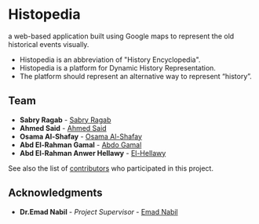 # Histopedia

 a web-based application built using Google maps to represent the old historical events visually.


* Histopedia is an abbreviation of "History Encyclopedia".
* Histopedia is a platform for Dynamic History Representation.
* The platform should represent an alternative way to represent “history”.




## Team

* **Sabry Ragab** -  [Sabry Ragab](https://github.com/sabryRagab)
* **Ahmed Said** -  [Ahmed Said](https://github.com/3naba)
* **Osama Al-Shafay** -  [Osama Al-Shafay](https://github.com/osossh)
* **Abd El-Rahman Gamal** -  [Abdo Gamal](https://github.com/AbdoGamal31)
* **Abd El-Rahman Anwer Hellawy** -  [El-Hellawy](https://github.com/Elhellawy)


See also the list of [contributors](https://github.com/sabryRagab/Histopedia/graphs/contributors) who participated in this project.


## Acknowledgments

* **Dr.Emad Nabil** - *Project Supervisor* - [Emad Nabil](https://eg.linkedin.com/in/emad-nabil-43388736)




